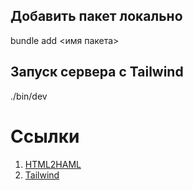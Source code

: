 ## Добавить пакет локально
bundle add <имя пакета>

## Запуск сервера с Tailwind
./bin/dev

# Ссылки
1. [HTML2HAML](https://html2haml.com/)
2. [Tailwind](https://tailwindcss.ru/docs/editor-setup/)
